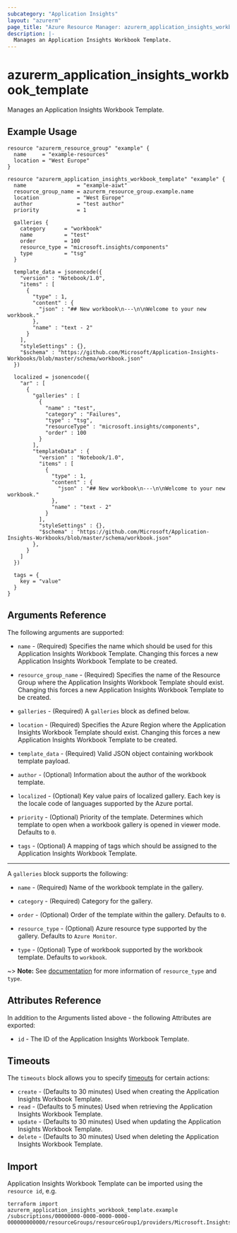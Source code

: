 ```yaml
---
subcategory: "Application Insights"
layout: "azurerm"
page_title: "Azure Resource Manager: azurerm_application_insights_workbook_template"
description: |-
  Manages an Application Insights Workbook Template.
---
```


# azurerm_application_insights_workbook_template

Manages an Application Insights Workbook Template.

## Example Usage

```hcl
resource "azurerm_resource_group" "example" {
  name     = "example-resources"
  location = "West Europe"
}

resource "azurerm_application_insights_workbook_template" "example" {
  name                = "example-aiwt"
  resource_group_name = azurerm_resource_group.example.name
  location            = "West Europe"
  author              = "test author"
  priority            = 1

  galleries {
    category      = "workbook"
    name          = "test"
    order         = 100
    resource_type = "microsoft.insights/components"
    type          = "tsg"
  }

  template_data = jsonencode({
    "version" : "Notebook/1.0",
    "items" : [
      {
        "type" : 1,
        "content" : {
          "json" : "## New workbook\n---\n\nWelcome to your new workbook."
        },
        "name" : "text - 2"
      }
    ],
    "styleSettings" : {},
    "$schema" : "https://github.com/Microsoft/Application-Insights-Workbooks/blob/master/schema/workbook.json"
  })

  localized = jsonencode({
    "ar" : [
      {
        "galleries" : [
          {
            "name" : "test",
            "category" : "Failures",
            "type" : "tsg",
            "resourceType" : "microsoft.insights/components",
            "order" : 100
          }
        ],
        "templateData" : {
          "version" : "Notebook/1.0",
          "items" : [
            {
              "type" : 1,
              "content" : {
                "json" : "## New workbook\n---\n\nWelcome to your new workbook."
              },
              "name" : "text - 2"
            }
          ],
          "styleSettings" : {},
          "$schema" : "https://github.com/Microsoft/Application-Insights-Workbooks/blob/master/schema/workbook.json"
        },
      }
    ]
  })

  tags = {
    key = "value"
  }
}
```

## Arguments Reference

The following arguments are supported:

* `name` - (Required) Specifies the name which should be used for this Application Insights Workbook Template. Changing this forces a new Application Insights Workbook Template to be created.

* `resource_group_name` - (Required) Specifies the name of the Resource Group where the Application Insights Workbook Template should exist. Changing this forces a new Application Insights Workbook Template to be created.

* `galleries` - (Required) A `galleries` block as defined below.

* `location` - (Required) Specifies the Azure Region where the Application Insights Workbook Template should exist. Changing this forces a new Application Insights Workbook Template to be created.

* `template_data` - (Required) Valid JSON object containing workbook template payload.

* `author` - (Optional) Information about the author of the workbook template.

* `localized` - (Optional) Key value pairs of localized gallery. Each key is the locale code of languages supported by the Azure portal.

* `priority` - (Optional) Priority of the template. Determines which template to open when a workbook gallery is opened in viewer mode. Defaults to `0`.

* `tags` - (Optional) A mapping of tags which should be assigned to the Application Insights Workbook Template.

---

A `galleries` block supports the following:

* `name` - (Required) Name of the workbook template in the gallery.

* `category` - (Required) Category for the gallery.

* `order` - (Optional) Order of the template within the gallery. Defaults to `0`.

* `resource_type` - (Optional) Azure resource type supported by the gallery. Defaults to `Azure Monitor`.

* `type` - (Optional) Type of workbook supported by the workbook template. Defaults to `workbook`.

~> **Note:** See [documentation](https://docs.microsoft.com/en-us/azure/azure-monitor/visualize/workbooks-automate#galleries) for more information of `resource_type` and `type`.

## Attributes Reference

In addition to the Arguments listed above - the following Attributes are exported:

* `id` - The ID of the Application Insights Workbook Template.

## Timeouts

The `timeouts` block allows you to specify [timeouts](https://www.terraform.io/language/resources/syntax#operation-timeouts) for certain actions:

* `create` - (Defaults to 30 minutes) Used when creating the Application Insights Workbook Template.
* `read` - (Defaults to 5 minutes) Used when retrieving the Application Insights Workbook Template.
* `update` - (Defaults to 30 minutes) Used when updating the Application Insights Workbook Template.
* `delete` - (Defaults to 30 minutes) Used when deleting the Application Insights Workbook Template.

## Import

Application Insights Workbook Template can be imported using the `resource id`, e.g.

```shell
terraform import azurerm_application_insights_workbook_template.example /subscriptions/00000000-0000-0000-0000-000000000000/resourceGroups/resourceGroup1/providers/Microsoft.Insights/workbooktemplates/resource1
```

